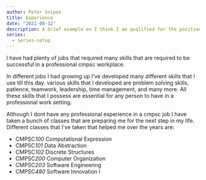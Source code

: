 ```yaml
---
author: Peter Snipes
title: Experience
date: "2021-08-12"
description: A brief example on I think I am qualified for the position I am applying for.
series:
  - series-setup
---
```


I have had plenty of jobs that required many skills that are required to be successful in a professional
cmpsc workplace.

<!--more-->

In different jobs I had growing up I've developed many different skills that I use till this day. various skills
that I developed are problem solving skills, patience, teamwork, leadership, time management, and many more.
All these skills that I possess are essential for any person to have in a professional work setting.

Although I dont have any professional experience in a cmpsc job I have taken a bunch of classes that are preparing
me for the next step in my life. Different classes that I've taken that helped me over the years are:
 - CMPSC*100*	Computational Expression
 - CMPSC*101*	Data Abstraction
 - CMPSC*102*	Discrete Structures
 - CMPSC*200*	Computer Organization
 - CMPSC*203*	Software Engineering
 - CMPSC*480*	Software Innovation I
